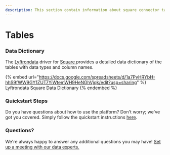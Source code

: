 ```yaml
---
description: This section contain information about square connector tables information
---
```


# Tables

### Data Dictionary

The [Lyftrondata](https://www.lyftrondata.com/) driver for [Square](https://www.lyftrondata.com/integration/square/)[ ](https://www.lyftrondata.com/integration/square/)provides a detailed data dictionary of the tables with data types and column names.

{% embed url="https://docs.google.com/spreadsheets/d/1a7PyHRYbH-hhS9fWW9GY1ZUT7YiWtemWH9HeNGhVjqk/edit?usp=sharing" %}
Lyftrondata Square Data Dictionary
{% endembed %}

### Quickstart Steps

Do you have questions about how to use the platform? Don't worry; we've got you covered. Simply follow the quickstart instructions [here](../../../../quickstart-steps.md).

### Questions? <a href="#questions" id="questions"></a>

We're always happy to answer any additional questions you may have! [Set up a meeting with our data experts.](https://www.lyftrondata.com/book-a-meeting/)

